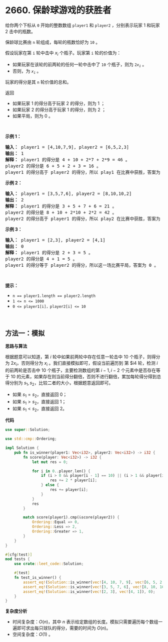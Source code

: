 # 2660. 保龄球游戏的获胜者

给你两个下标从 `0` 开始的整数数组 `player1` 和 `player2` ，分别表示玩家 1 和玩家 2 击中的瓶数。

保龄球比赛由 `n` 轮组成，每轮的瓶数恰好为 `10` 。

假设玩家在第 `i` 轮中击中 $x_i$ 个瓶子。玩家第 `i` 轮的价值为：

- 如果玩家在该轮的前两轮的任何一轮中击中了 `10` 个瓶子，则为 <code>$2x_i$</code> 。
- 否则，为 <code>$x_i$</code> 。

玩家的得分是其 `n` 轮价值的总和。

返回

- 如果玩家 1 的得分高于玩家 2 的得分，则为 1 ；
- 如果玩家 2 的得分高于玩家 1 的得分，则为 2 ；
- 如果平局，则为 0 。

<p>&nbsp;</p>

<strong>示例 1：</strong>

<pre>
<strong>输入：</strong> player1 = [4,10,7,9], player2 = [6,5,2,3]
<strong>输出：</strong> 1
<strong>解释：</strong> player1 的得分是 4 + 10 + 2*7 + 2*9 = 46 。
player2 的得分是 6 + 5 + 2 + 3 = 16 。
player1 的得分高于 player2 的得分，所以 play1 在比赛中获胜，答案为 1 。
</pre>

<strong>示例 2：</strong>

<pre>
<strong>输入：</strong> player1 = [3,5,7,6], player2 = [8,10,10,2]
<strong>输出：</strong> 2
<strong>解释：</strong> player1 的得分是 3 + 5 + 7 + 6 = 21 。
player2 的得分是 8 + 10 + 2*10 + 2*2 = 42 。
player2 的得分高于 player1 的得分，所以 play2 在比赛中获胜，答案为 2 。
</pre>

<strong>示例 3：</strong>

<pre>
<strong>输入：</strong> player1 = [2,3], player2 = [4,1]
<strong>输出：</strong> 0
<strong>解释：</strong> player1 的得分是 2 + 3 = 5 。
player2 的得分是 4 + 1 = 5 。
player1 的得分等于 player2 的得分，所以这一场比赛平局，答案为 0 。
</pre>

<p>&nbsp;</p>

<strong>提示：</strong>

- <code>n == player1.length == player2.length</code>
- <code>1 &lt;= n &lt;= 1000</code>
- <code>0 &lt;= player1[i]，player2[i] &lt;= 10</code>

<p>&nbsp;</p>

## 方法一：模拟

<strong>思路与算法</strong>

根据题意可以知道，第 $i$ 轮中如果前两轮中存在任意一轮击中 $10$ 个瓶子，则得分为 $2x_i$，否则得分为 $x_i$ 。我们直接模拟即可，假设当前遍历到 第 $i4 轮，检测 $i$ 的前两轮是否击中 10 个瓶子，主要检测数组的第 $i−1,i−2$ 个元素中是否存在等于 10 的元素，如果存在则当前得分翻倍，否则不进行翻倍，累加每轮得分得到总得分别为 $s_1,s_2$，比较二者的大小，根据题意返回即可。

- 如果 $s_1 = s_2$，直接返回 $0$；
- 如果 $s_1 > s_2$，直接返回 $1$；
- 如果 $s_1 < s_2$，直接返回 $2$。

<strong>代码</strong>

```rust
use super::Solution;

use std::cmp::Ordering;

impl Solution {
    pub fn is_winner(player1: Vec<i32>, player2: Vec<i32>) -> i32 {
        fn score(player: Vec<i32>) -> i32 {
            let mut res = 0;

            for i in 0..player.len() {
                if (i > 0 && player[i - 1] == 10) || (i > 1 && player[i - 2] == 10) {
                    res += 2 * player[i];
                } else {
                    res += player[i];
                }
            }
            res
        }

        match score(player1).cmp(&score(player2)) {
            Ordering::Equal => 0,
            Ordering::Less => 2,
            Ordering::Greater => 1,
        }
    }
}

#[cfg(test)]
mod tests {
    use crate::leet_code::Solution;

    #[test]
    fn test_is_winner() {
        assert_eq!(Solution::is_winner(vec![4, 10, 7, 9], vec![6, 5, 2, 3]), 1);
        assert_eq!(Solution::is_winner(vec![3, 5, 7, 6], vec![8, 10, 10, 2]), 2);
        assert_eq!(Solution::is_winner(vec![2, 3], vec![4, 1]), 0);
    }
}
```

<strong>复杂度分析</strong>

- 时间复杂度：$O(n)$，其中 $n$ 表示给定数组的长度。模拟只需要遍历每个数组一遍即可求出每只球队的得分，需要的时间为 $O(n)$。
- 空间复杂度：$O(1)$ 。
